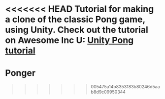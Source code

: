 <<<<<<< HEAD
Tutorial for making a clone of the classic Pong game, using Unity. Check out the tutorial on Awesome Inc U: [Unity Pong tutorial](https://www.awesomeincu.com/tutorials/unity-pong/)
=======
# Ponger
>>>>>>> 005475a14b8353183b80246d5aab8d9c09950344
